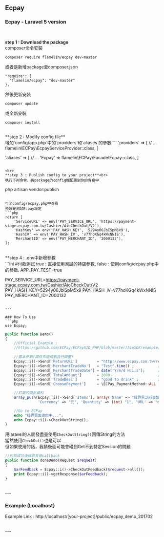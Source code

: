 ## Ecpay
### Ecpay - Laravel 5 version
<br>

**step 1 : Download the package**<br>
composer命令安裝
```
composer require flamelin/ecpay dev-master
```
或者是新增package至composer.json
```
"require": {
  "flamelin/ecpay": "dev-master"
},
```
然後更新安裝
```
composer update
```
或全新安裝
```
composer install
```

<br>
**step 2 : Modify config file**<br>
增加`config/app.php`中的`providers`和`aliases`的參數
```
'providers' => [
  // ...
  flamelin\ECPay\EcpayServiceProvider::class,
]

'aliases' => [
  // ...
  'Ecpay' => flamelin\ECPay\Facade\Ecpay::class,
]
```

<br>
**step 3 : Publish config to your project**<br>
執行下列命令，將package的config檔配置到你的專案中
```
php artisan vendor:publish
```

可至config/ecpay.php中查看
預設是測試Ecpay設定
```php
return [
    'ServiceURL' => env('PAY_SERVICE_URL', 'https://payment-stage.ecpay.com.tw/Cashier/AioCheckOut/V2'),
    'HashKey' => env('PAY_HASH_KEY', '5294y06JbISpM5x9'),
    'HashIV' => env('PAY_HASH_IV', 'v77hoKGq4kWxNNIS'),
    'MerchantID' => env('PAY_MERCHANT_ID', '2000132'),
];
```

<br>
**step 4 : .env中新增參數<br>
```ini
#付款測試 true : 直接使用測試的特店參數, false : 使用config/ecpay.php中的參數.
APP_PAY_TEST=true

PAY_SERVICE_URL=https://payment-stage.ecpay.com.tw/Cashier/AioCheckOut/V2
PAY_HASH_KEY=5294y06JbISpM5x9
PAY_HASH_IV=v77hoKGq4kWxNNIS
PAY_MERCHANT_ID=2000132
```

---

### How To Use 
```php
use Ecpay;
```
```php
public function Demo()
{
    //Official Example : 
    //https://github.com/ECPay/ECPayAIO_PHP/blob/master/AioSDK/example/sample_Credit_CreateOrder.php
    
    //基本參數(請依系統規劃自行調整)
    Ecpay::i()->Send['ReturnURL']         = "http://www.ecpay.com.tw/receive.php" ;
    Ecpay::i()->Send['MerchantTradeNo']   = "Test".time() ;           //訂單編號
    Ecpay::i()->Send['MerchantTradeDate'] = date('Y/m/d H:i:s');      //交易時間
    Ecpay::i()->Send['TotalAmount']       = 2000;                     //交易金額
    Ecpay::i()->Send['TradeDesc']         = "good to drink" ;         //交易描述
    Ecpay::i()->Send['ChoosePayment']     = \ECPay_PaymentMethod::ALL ;     //付款方式

    //訂單的商品資料
    array_push(Ecpay::i()->Send['Items'], array('Name' => "緑界黑芝麻豆漿", 'Price' => (int)"2000",
               'Currency' => "元", 'Quantity' => (int) "1", 'URL' => "dedwed"));

    //Go to ECPay
    echo "緑界頁面導向中...";
    echo Ecpay::i()->CheckOutString();
}
```
用laravel的人開發盡量使用`CheckOutString()`回傳String的方法<br>
當然使用`CheckOut()`也是可以<br>
但如果使用的話，我猜後面可能會碰到Get不到特定Session的問題<br>

```php
//付款成功後緑界背景callback
public function doneDemo(Request $request)
{
    $arFeedback = Ecpay::i()->CheckOutFeedback($request->all());
    print Ecpay::i()->getResponse($arFeedback);
}
```

<br>
---

### Example (Localhost)
Example Link : 
http://localhost/[your-project]/public/ecpay_demo_201702

<br>
---
